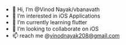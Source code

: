 - 👋 Hi, I’m @Vinod Nayak/vbanavath
- 👀 I’m interested in iOS Applications
- 🌱 I’m currently learning flutter
- 💞️ I’m looking to collaborate on iOS
- 📫 reach me @vinodnayak208@gmail.com

<!---
vbanavath/vbanavath is a ✨ special ✨ repository because its `README.md` (this file) appears on your GitHub profile.
You can click the Preview link to take a look at your changes.
--->
